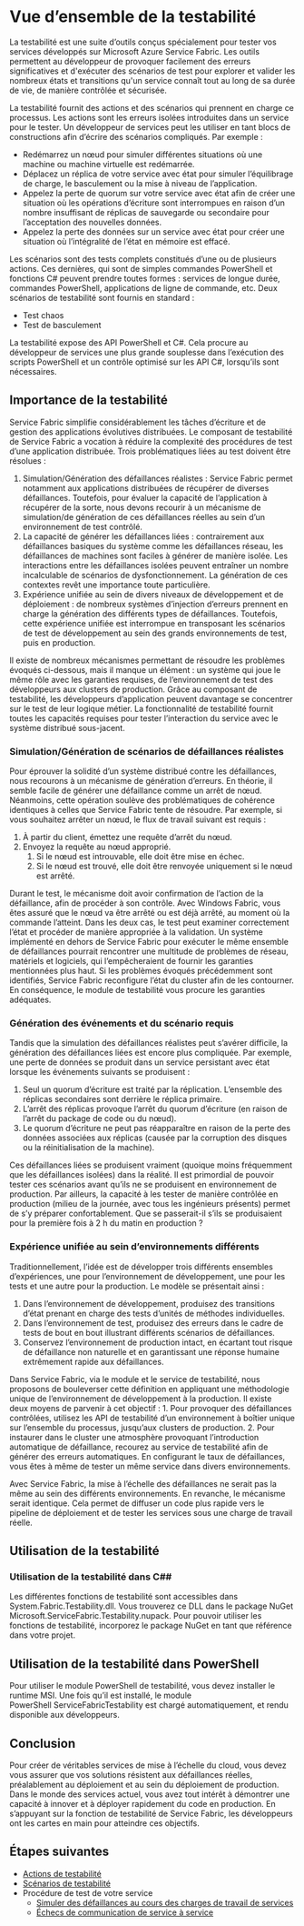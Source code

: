 <properties
   pageTitle="Vue d’ensemble de la testabilité"
   description="Cet article décrit la fonction de testabilité de Microsoft Azure Service Fabric."
   services="service-fabric"
   documentationCenter=".net"
   authors="rishirsinha"
   manager="timlt"
   editor=""/>

<tags
   ms.service="service-fabric"
   ms.devlang="dotnet"
   ms.topic="article"
   ms.tgt_pltfrm="NA"
   ms.workload="NA"
   ms.date="07/13/2015"
   ms.author="rsinha"/>

# Vue d’ensemble de la testabilité

La testabilité est une suite d’outils conçus spécialement pour tester vos services développés sur Microsoft Azure Service Fabric. Les outils permettent au développeur de provoquer facilement des erreurs significatives et d'exécuter des scénarios de test pour explorer et valider les nombreux états et transitions qu'un service connaît tout au long de sa durée de vie, de manière contrôlée et sécurisée.

La testabilité fournit des actions et des scénarios qui prennent en charge ce processus. Les actions sont les erreurs isolées introduites dans un service pour le tester. Un développeur de services peut les utiliser en tant blocs de constructions afin d’écrire des scénarios compliqués. Par exemple :

  + Redémarrez un nœud pour simuler différentes situations où une machine ou machine virtuelle est redémarrée.
  + Déplacez un réplica de votre service avec état pour simuler l’équilibrage de charge, le basculement ou la mise à niveau de l’application.
  + Appelez la perte de quorum sur votre service avec état afin de créer une situation où les opérations d’écriture sont interrompues en raison d’un nombre insuffisant de réplicas de sauvegarde ou secondaire pour l’acceptation des nouvelles données.
  + Appelez la perte des données sur un service avec état pour créer une situation où l’intégralité de l’état en mémoire est effacé.

Les scénarios sont des tests complets constitués d’une ou de plusieurs actions. Ces dernières, qui sont de simples commandes PowerShell et fonctions C# peuvent prendre toutes formes : services de longue durée, commandes PowerShell, applications de ligne de commande, etc. Deux scénarios de testabilité sont fournis en standard :

  + Test chaos
  + Test de basculement

La testabilité expose des API PowerShell et C#. Cela procure au développeur de services une plus grande souplesse dans l’exécution des scripts PowerShell et un contrôle optimisé sur les API C#, lorsqu’ils sont nécessaires.

## Importance de la testabilité

Service Fabric simplifie considérablement les tâches d’écriture et de gestion des applications évolutives distribuées. Le composant de testabilité de Service Fabric a vocation à réduire la complexité des procédures de test d’une application distribuée. Trois problématiques liées au test doivent être résolues :

1. Simulation/Génération des défaillances réalistes : Service Fabric permet notamment aux applications distribuées de récupérer de diverses défaillances. Toutefois, pour évaluer la capacité de l’application à récupérer de la sorte, nous devons recourir à un mécanisme de simulation/de génération de ces défaillances réelles au sein d’un environnement de test contrôlé.
2. La capacité de générer les défaillances liées : contrairement aux défaillances basiques du système comme les défaillances réseau, les défaillances de machines sont faciles à générer de manière isolée. Les interactions entre les défaillances isolées peuvent entraîner un nombre incalculable de scénarios de dysfonctionnement. La génération de ces contextes revêt une importance toute particulière.
3. Expérience unifiée au sein de divers niveaux de développement et de déploiement : de nombreux systèmes d’injection d’erreurs prennent en charge la génération des différents types de défaillances. Toutefois, cette expérience unifiée est interrompue en transposant les scénarios de test de développement au sein des grands environnements de test, puis en production.

Il existe de nombreux mécanismes permettant de résoudre les problèmes évoqués ci-dessous, mais il manque un élément : un système qui joue le même rôle avec les garanties requises, de l’environnement de test des développeurs aux clusters de production. Grâce au composant de testabilité, les développeurs d’application peuvent davantage se concentrer sur le test de leur logique métier. La fonctionnalité de testabilité fournit toutes les capacités requises pour tester l’interaction du service avec le système distribué sous-jacent.

### Simulation/Génération de scénarios de défaillances réalistes
Pour éprouver la solidité d’un système distribué contre les défaillances, nous recourons à un mécanisme de génération d’erreurs. En théorie, il semble facile de générer une défaillance comme un arrêt de nœud. Néanmoins, cette opération soulève des problématiques de cohérence identiques à celles que Service Fabric tente de résoudre. Par exemple, si vous souhaitez arrêter un nœud, le flux de travail suivant est requis :

1. À partir du client, émettez une requête d’arrêt du nœud.
2. Envoyez la requête au nœud approprié.
	1. Si le nœud est introuvable, elle doit être mise en échec.
	2. Si le nœud est trouvé, elle doit être renvoyée uniquement si le nœud est arrêté.

Durant le test, le mécanisme doit avoir confirmation de l’action de la défaillance, afin de procéder à son contrôle. Avec Windows Fabric, vous êtes assuré que le nœud va être arrêté ou est déjà arrêté, au moment où la commande l’atteint. Dans les deux cas, le test peut examiner correctement l’état et procéder de manière appropriée à la validation. Un système implémenté en dehors de Service Fabric pour exécuter le même ensemble de défaillances pourrait rencontrer une multitude de problèmes de réseau, matériels et logiciels, qui l’empêcheraient de fournir les garanties mentionnées plus haut. Si les problèmes évoqués précédemment sont identifiés, Service Fabric reconfigure l’état du cluster afin de les contourner. En conséquence, le module de testabilité vous procure les garanties adéquates.

### Génération des événements et du scénario requis
Tandis que la simulation des défaillances réalistes peut s’avérer difficile, la génération des défaillances liées est encore plus compliquée. Par exemple, une perte de données se produit dans un service persistant avec état lorsque les événements suivants se produisent :

1. Seul un quorum d’écriture est traité par la réplication. L’ensemble des réplicas secondaires sont derrière le réplica primaire.
2. L’arrêt des réplicas provoque l’arrêt du quorum d’écriture (en raison de l’arrêt du package de code ou du nœud).
3. Le quorum d’écriture ne peut pas réapparaître en raison de la perte des données associées aux réplicas (causée par la corruption des disques ou la réinitialisation de la machine).

Ces défaillances liées se produisent vraiment (quoique moins fréquemment que les défaillances isolées) dans la réalité. Il est primordial de pouvoir tester ces scénarios avant qu’ils ne se produisent en environnement de production. Par ailleurs, la capacité à les tester de manière contrôlée en production (milieu de la journée, avec tous les ingénieurs présents) permet de s’y préparer confortablement. Que se passerait-il s’ils se produisaient pour la première fois à 2 h du matin en production ?

### Expérience unifiée au sein d’environnements différents
Traditionnellement, l’idée est de développer trois différents ensembles d’expériences, une pour l’environnement de développement, une pour les tests et une autre pour la production. Le modèle se présentait ainsi :

1. Dans l’environnement de développement, produisez des transitions d’état prenant en charge des tests d’unités de méthodes individuelles.
2. Dans l’environnement de test, produisez des erreurs dans le cadre de tests de bout en bout illustrant différents scénarios de défaillances.
3. Conservez l’environnement de production intact, en écartant tout risque de défaillance non naturelle et en garantissant une réponse humaine extrêmement rapide aux défaillances.

Dans Service Fabric, via le module et le service de testabilité, nous proposons de bouleverser cette définition en appliquant une méthodologie unique de l’environnement de développement à la production. Il existe deux moyens de parvenir à cet objectif : 1. Pour provoquer des défaillances contrôlées, utilisez les API de testabilité d’un environnement à boîtier unique sur l’ensemble du processus, jusqu’aux clusters de production. 2. Pour instaurer dans le cluster une atmosphère provoquant l’introduction automatique de défaillance, recourez au service de testabilité afin de générer des erreurs automatiques. En configurant le taux de défaillances, vous êtes à même de tester un même service dans divers environnements.

Avec Service Fabric, la mise à l’échelle des défaillances ne serait pas la même au sein des différents environnements. En revanche, le mécanisme serait identique. Cela permet de diffuser un code plus rapide vers le pipeline de déploiement et de tester les services sous une charge de travail réelle.

## Utilisation de la testabilité
### Utilisation de la testabilité dans C## 
Les différentes fonctions de testabilité sont accessibles dans System.Fabric.Testability.dll. Vous trouverez ce DLL dans le package NuGet Microsoft.ServiceFabric.Testability.nupack. Pour pouvoir utiliser les fonctions de testabilité, incorporez le package NuGet en tant que référence dans votre projet.

## Utilisation de la testabilité dans PowerShell
Pour utiliser le module PowerShell de testabilité, vous devez installer le runtime MSI. Une fois qu’il est installé, le module PowerShell ServiceFabricTestability est chargé automatiquement, et rendu disponible aux développeurs.

## Conclusion
Pour créer de véritables services de mise à l’échelle du cloud, vous devez vous assurer que vos solutions résistent aux défaillances réelles, préalablement au déploiement et au sein du déploiement de production. Dans le monde des services actuel, vous avez tout intérêt à démontrer une capacité à innover et à déployer rapidement du code en production. En s’appuyant sur la fonction de testabilité de Service Fabric, les développeurs ont les cartes en main pour atteindre ces objectifs.

## Étapes suivantes

- [Actions de testabilité](service-fabric-testability-actions.md)
- [Scénarios de testabilité](service-fabric-testability-actions.md)
- Procédure de test de votre service
	- [Simuler des défaillances au cours des charges de travail de services](service-fabric-testability-workload-tests.md)
   - [Échecs de communication de service à service](service-fabric-testability-scenarios-service-communication.md)

 

<!---HONumber=Oct15_HO3-->